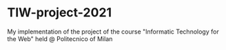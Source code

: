 # TIW-project-2021
My implementation of the project of the course "Informatic Technology for the Web" held @ Politecnico of Milan
